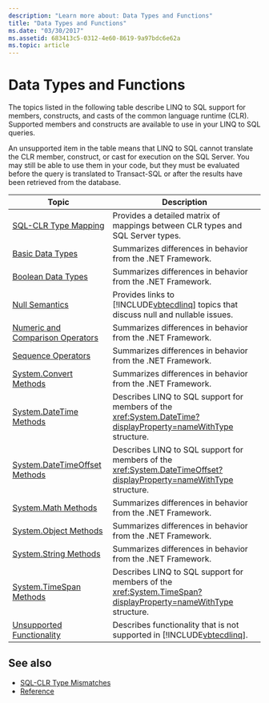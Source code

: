 ```yaml
---
description: "Learn more about: Data Types and Functions"
title: "Data Types and Functions"
ms.date: "03/30/2017"
ms.assetid: 683413c5-0312-4e60-8619-9a97bdc6e62a
ms.topic: article
---
```

# Data Types and Functions

The topics listed in the following table describe LINQ to SQL support for members, constructs, and casts of the common language runtime (CLR). Supported members and constructs are available to use in your LINQ to SQL queries.  
  
 An unsupported item in the table means that LINQ to SQL cannot translate the CLR member, construct, or cast for execution on the SQL Server. You may still be able to use them in your code, but they must be evaluated before the query is translated to Transact-SQL or after the results have been retrieved from the database.  
  
|Topic|Description|  
|-----------|-----------------|  
|[SQL-CLR Type Mapping](sql-clr-type-mapping.md)|Provides a detailed matrix of mappings between CLR types and SQL Server types.|  
|[Basic Data Types](basic-data-types.md)|Summarizes differences in behavior from the .NET Framework.|  
|[Boolean Data Types](boolean-data-types.md)|Summarizes differences in behavior from the .NET Framework.|  
|[Null Semantics](null-semantics.md)|Provides links to [!INCLUDE[vbtecdlinq](../../../../../../includes/vbtecdlinq-md.md)] topics that discuss null and nullable issues.|  
|[Numeric and Comparison Operators](numeric-and-comparison-operators.md)|Summarizes differences in behavior from the .NET Framework.|  
|[Sequence Operators](sequence-operators.md)|Summarizes differences in behavior from the .NET Framework.|  
|[System.Convert Methods](system-convert-methods.md)|Summarizes differences in behavior from the .NET Framework.|  
|[System.DateTime Methods](system-datetime-methods.md)|Describes LINQ to SQL support for members of the <xref:System.DateTime?displayProperty=nameWithType> structure.|  
|[System.DateTimeOffset Methods](system-datetimeoffset-methods.md)|Describes LINQ to SQL support for members of the <xref:System.DateTimeOffset?displayProperty=nameWithType> structure.|  
|[System.Math Methods](system-math-methods.md)|Summarizes differences in behavior from the .NET Framework.|  
|[System.Object Methods](system-object-methods.md)|Summarizes differences in behavior from the .NET Framework.|  
|[System.String Methods](system-string-methods.md)|Summarizes differences in behavior from the .NET Framework.|  
|[System.TimeSpan Methods](system-timespan-methods.md)|Describes LINQ to SQL support for members of the <xref:System.TimeSpan?displayProperty=nameWithType> structure.|  
|[Unsupported Functionality](unsupported-functionality.md)|Describes functionality that is not supported in [!INCLUDE[vbtecdlinq](../../../../../../includes/vbtecdlinq-md.md)].|  
  
## See also

- [SQL-CLR Type Mismatches](sql-clr-type-mismatches.md)
- [Reference](reference.md)
